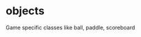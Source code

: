 <!-- generated by markdown-notes-tree -->

# objects

<!-- optional markdown-notes-tree directory description starts here -->

Game specific classes like ball, paddle, scoreboard

<!-- optional markdown-notes-tree directory description ends here -->


